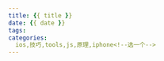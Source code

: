 ```yaml
---
title: {{ title }}
date: {{ date }}
tags:
categories: 
  ios,技巧,tools,js,原理,iphone<!--选一个-->
---
```

